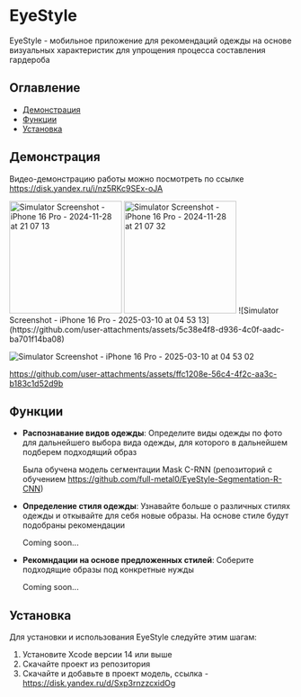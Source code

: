 # EyeStyle

EyeStyle - мобильное приложение для рекомендаций одежды на основе визуальных характеристик для упрощения процесса составления гардероба

## Оглавление

- [Демонстрация](#демонстрация)
- [Функции](#функции)
- [Установка](#установка)

## Демонстрация 

Видео-демонстрацию работы можно посмотреть по ссылке https://disk.yandex.ru/i/nz5RKc9SEx-oJA

<img src="https://github.com/user-attachments/assets/fb688ee4-1225-44a8-a361-2d6feebebd71" alt="Simulator Screenshot - iPhone 16 Pro - 2024-11-28 at 21 07 13" width="200">

  <img src="https://github.com/user-attachments/assets/1adc1604-cde6-43dd-895c-21b1b6a7d41a" alt="Simulator Screenshot - iPhone 16 Pro - 2024-11-28 at 21 07 32" width="200">
![Simulator Screenshot - iPhone 16 Pro - 2025-03-10 at 04 53 13](https://github.com/user-attachments/assets/5c38e4f8-d936-4c0f-aadc-ba701f14ba08)

  
  
![Simulator Screenshot - iPhone 16 Pro - 2025-03-10 at 04 53 02](https://github.com/user-attachments/assets/62ba8949-eac4-49b9-9845-687572640dee)


https://github.com/user-attachments/assets/ffc1208e-56c4-4f2c-aa3c-b183c1d52d9b




## Функции

- **Распознавание видов одежды**: Определите виды одежды по фото для дальнейшего выбора вида одежды, для которого в дальнейшем подберем подходящий образ
  
  Была обучена модель сегментации Mask C-RNN (репозиторий с обучением https://github.com/full-metal0/EyeStyle-Segmentation-R-CNN)

  

- **Определение стиля одежды**: Узнавайте больше о различных стилях одежды и откывайте для себя новые образы. На основе стиле будут подобраны рекомендации

  Coming soon...

- **Рекомндации на основе предложенных стилей**: Соберите подходящие образы под конкретные нужды

  Coming soon...


## Установка

Для установки и использования EyeStyle следуйте этим шагам:

1. Установите Xcode версии 14 или выше
2. Скачайте проект из репозитория
3. Скачайте и добавьте в проект модель, ссылка - https://disk.yandex.ru/d/Sxp3rnzzcxidOg

